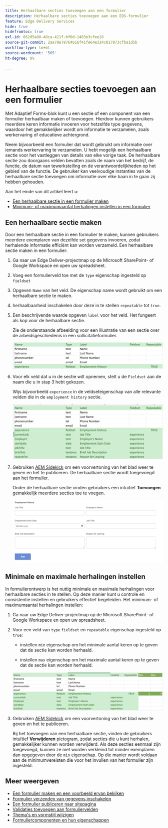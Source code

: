 ```yaml
---
title: Herhaalbare secties toevoegen aan een formulier
description: Herhaalbare secties toevoegen aan een EDS-formulier
feature: Edge Delivery Services
hide: true
hidefromtoc: true
exl-id: 062d5a88-48ca-421f-bf0d-1483e3cfee28
source-git-commit: 2aa70e78764616f41fe64e324c017873cfba1d5b
workflow-type: tm+mt
source-wordcount: '565'
ht-degree: 0%

---
```


# Herhaalbare secties toevoegen aan een formulier

Met Adaptief Forms-blok kunt u een sectie of een component van een formulier herhaalbaar maken of toevoegen. Hierdoor kunnen gebruikers meerdere keren informatie invoeren voor hetzelfde type gegevens, waardoor het gemakkelijker wordt om informatie te verzamelen, zoals werkervaring of educatieve achtergrond.

Neem bijvoorbeeld een formulier dat wordt gebruikt om informatie over iemands werkervaring te verzamelen. U hebt mogelijk een herhaalbare sectie voor het vastleggen van details van elke vorige taak. De herhaalbare sectie zou doorgaans velden bevatten zoals de naam van het bedrijf, de functie, de datum van tewerkstelling en de verantwoordelijkheden op het gebied van de functie. De gebruiker kan veelvoudige instanties van de herhaalbare sectie toevoegen om informatie over elke baan in te gaan zij hebben gehouden.



Aan het einde van dit artikel leert u:

* [Een herhaalbare sectie in een formulier maken](#add-repeatable-sections-to-a-form)
* [Minimum- of maximumaantal herhalingen instellen in een formulier](#set-minimum-or-maximum-number-of-repetitions-for-a-repeatable-section)

## Een herhaalbare sectie maken

Door een herhaalbare sectie in een formulier te maken, kunnen gebruikers meerdere exemplaren van dezelfde set gegevens invoeren, zodat herhalende informatie efficiënt kan worden verzameld. Een herhaalbare sectie maken in een formulier:

1. Ga naar uw Edge Deliver-projectmap op de Microsoft SharePoint- of Google Workspace en open uw spreadsheet.

1. Voeg een formulierveld toe met de `type` eigenschap ingesteld op `fieldset`
1. Opgeven `Name` van het veld. De eigenschap name wordt gebruikt om een herhaalbare sectie te maken.
1. herhaalbaarheid inschakelen door deze in te stellen `repeatable` tot `true`.
1. Een beschrijvende waarde opgeven `label` voor het veld. Het fungeert als kop voor de herhaalbare sectie.

   Zie de onderstaande afbeelding voor een illustratie van een sectie over de arbeidsgeschiedenis in een sollicitatieformulier.

   ![](/help/edge/assets/repeatable-section-example-job-application-form.png)

1. Voor elk veld dat u in de sectie wilt opnemen, stelt u de `Fieldset` aan de naam die u in stap 3 hebt gekozen.

   Wijs bijvoorbeeld `experience` in de veldseteigenschap van alle relevante velden die in de `employment history` sectie.

   ![voorbeeld van een herhaalbaar sectieveld en de bijbehorende eigenschappen](/help/edge/assets/repeatable-section--mention-fieldset-name-example-job-application-form.png)

1. Gebruiken [AEM Sidekick](https://www.aem.live/developer/tutorial#preview-and-publish-your-content) om een voorvertoning van het blad weer te geven en het te publiceren. De herhaalbare sectie wordt toegevoegd aan het formulier.

   Onder de herhaalbare sectie vinden gebruikers een intuïtief **Toevoegen** gemakkelijk meerdere secties toe te voegen.

   ![herhaalbare sectie, knop Toevoegen, om meerdere secties toe te voegen ](/help/edge/assets/repeatable-section-example.png)


## Minimale en maximale herhalingen instellen

In formulierontwerp is het nuttig minimale en maximale herhalingen voor herhaalbare secties in te stellen. Op deze manier kunt u controle en consistentie instellen en gebruikers effectief begeleiden. Het minimum- of maximumaantal herhalingen instellen:

1. Ga naar uw Edge Deliver-projectmap op de Microsoft SharePoint- of Google Workspace en open uw spreadsheet.

1. Voor een veld van `type` `fieldset` en `repeatable` eigenschap ingesteld op `true`:

   * instellen `min` eigenschap om het minimale aantal keren op te geven dat de sectie kan worden herhaald.

   * instellen `max` eigenschap om het maximale aantal keren op te geven dat de sectie kan worden herhaald.

   ![Stel de eigenschap min en max in om op te geven hoe vaak de sectie kan worden herhaald](/help/edge/assets/repeatable-section-set-min-max.png)

1. Gebruiken [AEM Sidekick](https://www.aem.live/developer/tutorial#preview-and-publish-your-content) om een voorvertoning van het blad weer te geven en het te publiceren.

   Bij het toevoegen van een herhaalbare sectie, vinden de gebruikers intuïtief **Verwijderen** pictogram, zodat secties die u kunt herhalen, gemakkelijker kunnen worden verwijderd. Als deze secties eenmaal zijn toegevoegd, kunnen ze niet worden verkleind tot minder exemplaren dan opgegeven door de `min` eigenschap. Op die manier wordt voldaan aan de minimumvereisten die voor het invullen van het formulier zijn ingesteld.

<!--

For example, consider a form used to collect information from users applying for a loan. . You may have a repeatable section for capturing details of each co-applicant. The repeatable section would typically contain fields such as co-co-applicant

The form allows users to provide personal information, including details of the co-applicants. Users can enter details for co-applicants, with this section being repeatable.

![Repeatable sections in forms](/help/forms/assets/eds-repeatable.png)

## Prerequisites

The [Adaptive Forms Block is enabled](/help/edge/docs/forms/create-forms.md) for your Edge Delivery Services project. 

## Add a repeatable section to a form 

Let's take an example of a loan application form. The form enables users to submit personal information. You can include co-applicant details using repeatable sections, with the option to add a minimum and maximum of three co-applicant sections.

"_You can use a Microsoft Excel file on your SharePoint Site or Google Sheet file on Google Drive to develop a form. Examples in this document are based on a [Microsoft Excel file on your SharePoint Site](https://www.aem.live/docs/setup-customer-sharepoint)._" 


To add repeatable sections in Edge Delivery:

1. [Author a form using Microsoft Excel](#author-form)
2. [Preview and publish the form](#preview-form)

### Author a form using Microsoft Excel {#author-form}

1. Go to your Edge Deliver project folder on Microsoft SharePoint or Google Workspace and open your spreadsheet. For example, open an a spreadsheet named `loan-application.xlsx`.

1. Add a new columns labeled `Repeatable` to the sheet contaning your form fields. By default, the `shared-default` sheet contains the form fields.  

1. Add new columns labeled as `Repeatable`, `Min`, and `Max` in your Microsoft Excel file.
1. Specify the value for the `Repeatable` column as `True` for the fieldset that you want to make repeatable.
1. Specify the values for the `Min` and `Max` columns. The `Min` value represents the minimum number of occurrences for which the panel repeats, while the `Max` value represents the maximum number of occurrences for which the panel repeats.
1. Save your Microsoft Excel file.
     
>[!NOTE]
>
> Here is the [Loan application](/help/forms/assets/loan-application.xlsx) excel sheet for your reference. 

### Preview/Publish the form using your Edge Delivery Service

1. Open or create new document file in a Microsft SharePoint Site to embed the Excel sheet  in it using a `Form Block`. For example, open the `index` file and add a `Form Block`.
2. Open the command prompt, navigate to your AEM Edge Delivery project directory on your local machine, and execute the command as `aem up`.

The form is accessible at `https://localhost:3000`, where clicking the `Add` button adds new repeatable section for entering co-applicant details. You can also delete the the repeatable section by clicking the `Delete` button. 

>[!NOTE]
>
> If you encounter a "Page Not Found" error while accessing your form at localhost, add the directory name of the Microsoft SharePoint Site in front of the URL where your form is located. For example, `http://localhost:3000/<dir-name>/`

-->


## Meer weergeven

* [Een formulier maken en een voorbeeld ervan bekijken](/help/edge/docs/forms/create-forms.md)
* [Formulier verzenden van gegevens inschakelen](/help/edge/docs/forms/submit-forms.md)
* [Een formulier publiceren naar sitepagina](/help/edge/docs/forms/publish-forms.md)
* [Validaties toevoegen aan formuliervelden](/help/edge/docs/forms/validate-forms.md)
* [Thema&#39;s en vormstijl wijzigen](/help/edge/docs/forms/style-theme-forms.md)
* [Formuliercomponenten en hun eigenschappen](/help/edge/docs/forms/form-components.md)
